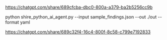 
https://chatgpt.com/share/689cfcba-dbc0-800a-a379-ba2b5256cc9b

python shire_python_ai_agent.py --input sample_findings.json --out ./out --format yaml

https://chatgpt.com/share/689c32f4-16c4-800f-8c58-c799e7192833
